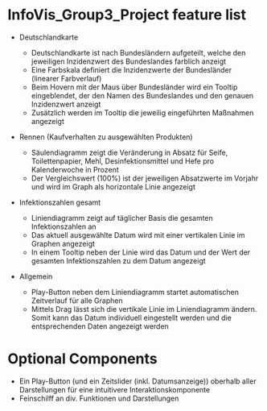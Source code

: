 # InfoVis_Group3_Project feature list

- Deutschlandkarte
    - Deutschlandkarte ist nach Bundesländern aufgeteilt, welche den jeweiligen Inzidenzwert des Bundeslandes farblich anzeigt
    - Eine Farbskala definiert die Inzidenzwerte der Bundesländer (linearer Farbverlauf)
    - Beim Hovern mit der Maus über Bundesländer wird ein Tooltip eingeblendet, der den Namen des Bundeslandes und den genauen Inzidenzwert anzeigt
    - Zusätzlich werden im Tooltip die jeweilig eingeführten Maßnahmen angezeigt

- Rennen (Kaufverhalten zu ausgewählten Produkten)
    - Säulendiagramm zeigt die Veränderung in Absatz für Seife, Toilettenpapier, Mehl, Desinfektionsmittel und Hefe pro Kalenderwoche in Prozent
    - Der Vergleichswert (100%) ist der jeweiligen Absatzwerte im Vorjahr und wird im Graph als horizontale Linie angezeigt

- Infektionszahlen gesamt
    - Liniendiagramm zeigt auf täglicher Basis die gesamten Infektionszahlen an
    - Das aktuell ausgewählte Datum wird mit einer vertikalen Linie im Graphen angezeigt
    - In einem Tooltip neben der Linie wird das Datum und der Wert der gesamten Infektionszahlen zu dem Datum angezeigt

- Allgemein
    - Play-Button neben dem Liniendiagramm startet automatischen Zeitverlauf für alle Graphen
    - Mittels Drag lässt sich die vertikale Linie im Liniendiagramm ändern. Somit kann das Datum individuell eingestellt werden und die entsprechenden Daten angezeigt werden

# Optional Components

- Ein Play-Button (und ein Zeitslider (inkl. Datumsanzeige)) oberhalb aller Darstellungen für eine intuitivere Interaktionskomponente
- Feinschilff an div. Funktionen und Darstellungen

